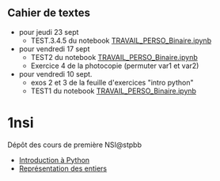 ## Cahier de textes
* pour jeudi 23 sept
  *  TEST.3.4.5 du notebook [TRAVAIL_PERSO_Binaire.ipynb](https://github.com/thfruchart/1nsi/blob/main/19/TRAVAIL_PERSO_Binaire.ipynb) 
* pour vendredi 17 sept
  *  TEST2 du notebook [TRAVAIL_PERSO_Binaire.ipynb](https://github.com/thfruchart/1nsi/blob/main/19/TRAVAIL_PERSO_Binaire.ipynb) 
  *  Exercice 4 de la photocopie (permuter var1 et var2)
* pour vendredi 10 sept.
  * exos 2 et 3 de la feuille d'exercices "intro python"
  * TEST1 du notebook [TRAVAIL_PERSO_Binaire.ipynb](https://github.com/thfruchart/1nsi/blob/main/19/TRAVAIL_PERSO_Binaire.ipynb)

# 1nsi
Dépôt des cours de première NSI@stpbb

* [Introduction à Python](https://github.com/thfruchart/1nsi/tree/main/01)
* [Représentation des entiers](https://github.com/thfruchart/1nsi/tree/main/19)
